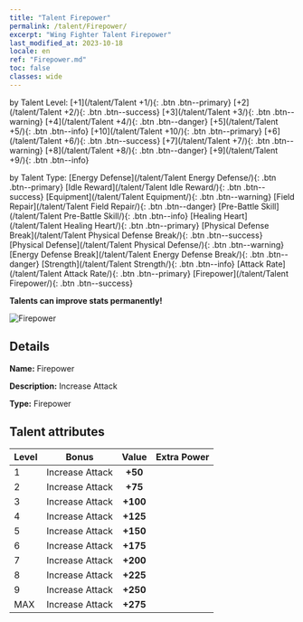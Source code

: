 ```yaml
---
title: "Talent Firepower"
permalink: /talent/Firepower/
excerpt: "Wing Fighter Talent Firepower"
last_modified_at: 2023-10-18
locale: en
ref: "Firepower.md"
toc: false
classes: wide
---
```




  by Talent Level:  [+1](/talent/Talent +1/){: .btn .btn--primary}   [+2](/talent/Talent +2/){: .btn .btn--success}   [+3](/talent/Talent +3/){: .btn .btn--warning}   [+4](/talent/Talent +4/){: .btn .btn--danger}   [+5](/talent/Talent +5/){: .btn .btn--info}   [+10](/talent/Talent +10/){: .btn .btn--primary}   [+6](/talent/Talent +6/){: .btn .btn--success}   [+7](/talent/Talent +7/){: .btn .btn--warning}   [+8](/talent/Talent +8/){: .btn .btn--danger}   [+9](/talent/Talent +9/){: .btn .btn--info} 

  by Talent Type:  [Energy Defense](/talent/Talent Energy Defense/){: .btn .btn--primary}   [Idle Reward](/talent/Talent Idle Reward/){: .btn .btn--success}   [Equipment](/talent/Talent Equipment/){: .btn .btn--warning}   [Field Repair](/talent/Talent Field Repair/){: .btn .btn--danger}   [Pre-Battle Skill](/talent/Talent Pre-Battle Skill/){: .btn .btn--info}   [Healing Heart](/talent/Talent Healing Heart/){: .btn .btn--primary}   [Physical Defense Break](/talent/Talent Physical Defense Break/){: .btn .btn--success}   [Physical Defense](/talent/Talent Physical Defense/){: .btn .btn--warning}   [Energy Defense Break](/talent/Talent Energy Defense Break/){: .btn .btn--danger}   [Strength](/talent/Talent Strength/){: .btn .btn--info}   [Attack Rate](/talent/Talent Attack Rate/){: .btn .btn--primary}   [Firepower](/talent/Talent Firepower/){: .btn .btn--success} 

  **Talents can improve stats permanently!**

 ![Firepower](/images/talent/Talent_2.png)

## Details

 **Name:** Firepower 

 **Description:** Increase Attack 

 **Type:** Firepower 

## Talent attributes

  |  Level |     Bonus     |   Value   | Extra Power |
  |:-------|:-------------:|:---------:|:---------|
  | 1  | Increase Attack  | **+50**  |  |
  | 2  | Increase Attack  | **+75**  |  |
  | 3  | Increase Attack  | **+100**  |  |
  | 4  | Increase Attack  | **+125**  |  |
  | 5  | Increase Attack  | **+150**  |  |
  | 6  | Increase Attack  | **+175**  |  |
  | 7  | Increase Attack  | **+200**  |  |
  | 8  | Increase Attack  | **+225**  |  |
  | 9  | Increase Attack  | **+250**  |  |
  | MAX  | Increase Attack  | **+275**  |  |

